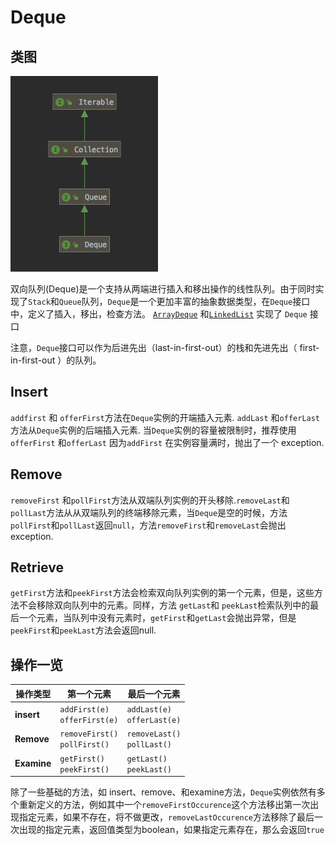 # Deque

## 类图

![image-20200106175820252](assets/image-20200106175820252.png)

双向队列(Deque)是一个支持从两端进行插入和移出操作的线性队列。由于同时实现了`Stack`和`Queue`队列，`Deque`是一个更加丰富的抽象数据类型，在`Deque`接口中，定义了插入，移出，检查方法。 [`ArrayDeque`](https://docs.oracle.com/javase/8/docs/api/java/util/ArrayDeque.html) 和[`LinkedList`](https://docs.oracle.com/javase/8/docs/api/java/util/LinkedList.html) 实现了  `Deque` 接口

注意，`Deque`接口可以作为后进先出（last-in-first-out）的栈和先进先出（ first-in-first-out ）的队列。

## Insert

 `addfirst` 和 `offerFirst`方法在`Deque`实例的开端插入元素.  `addLast` 和`offerLast` 方法从`Deque`实例的后端插入元素. 当`Deque`实例的容量被限制时，推荐使用 `offerFirst` 和`offerLast` 因为`addFirst` 在实例容量满时，抛出了一个 exception.

## Remove

 `removeFirst` 和`pollFirst`方法从双端队列实例的开头移除.`removeLast`和`pollLast`方法从从双端队列的终端移除元素，当`Deque`是空的时候，方法`pollFirst`和`pollLast`返回`null`，方法`removeFirst`和`removeLast`会抛出exception.

## Retrieve

`getFirst`方法和`peekFirst`方法会检索双向队列实例的第一个元素，但是，这些方法不会移除双向队列中的元素。同样，方法	`getLast`和	`peekLast`检索队列中的最后一个元素，当队列中没有元素时，`getFirst`和`getLast`会抛出异常，但是`peekFirst`和`peekLast`方法会返回null.

## 操作一览

| 操作类型    | 第一个元素                        | 最后一个元素                    |
| ----------- | --------------------------------- | ------------------------------- |
| **insert**  | `addFirst(e)`<br/>`offerFirst(e)` | `addLast(e)`<br/>`offerLast(e)` |
| **Remove**  | `removeFirst()`<br/>`pollFirst()` | `removeLast()`<br/>`pollLast()` |
| **Examine** | `getFirst()`<br/>`peekFirst()`    | `getLast()`<br/>`peekLast()`    |

除了一些基础的方法，如 insert、remove、和examine方法，`Deque`实例依然有多个重新定义的方法，例如其中一个`removeFirstOccurence`这个方法移出第一次出现指定元素，如果不存在，将不做更改，`removeLastOccurence`方法移除了最后一次出现的指定元素，返回值类型为boolean，如果指定元素存在，那么会返回`true`
